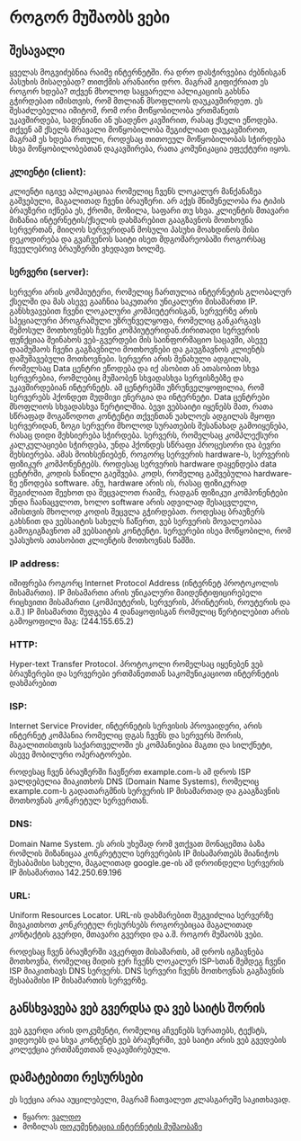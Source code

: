 # როგორ მუშაობს ვები

## შესავალი

ყველას მოგვიძებნია რაიმე ინტერნეტში. რა დრო დასჭირვებია ძებნისგან პასუხის მისაღებად? თითქმის არანაირი დრო. მაგრამ გიფიქრიათ ეს როგორ ხდება? თქვენ მხოლოდ საყვარელი აპლიკაციის გახსნა გჭირდებათ იმისთვის, რომ მთლიან მსოფლიოს დაუკავშირდეთ. ეს შესაძლებელია იმიტომ, რომ ორი მოწყობილობა ერთმანეთს უკავშირდება, სადენიანი ან უსადენო კავშირით, რასაც ქსელი ეწოდება. თქვენ ამ ქსელს მრავალი მოწყობილობა შეგიძლიათ დაუკავშიროთ, მაგრამ ეს ხდება რთული, როდესაც თითოეულ მოწყობილობას სჭირდება სხვა მოწყობილობებთან დაკავშირება, რათა კომუნიკაცია ეფექტური იყოს.

### კლიენტი (client): 

კლიენტი იგივე აპლიკაციაა რომელიც ჩვენს ლოკალურ მანქანაზეა გაშვებული, მაგალითად ჩვენი ბრაუზერი. არ აქვს მნიშვნელობა რა ტიპის ბრაუზერი იქნება ეს, ქრომი, მოზილა, საფარი თუ სხვა. კლიენტის მთავარი მიზანია ინტერნეტის/ქსელის დახმარებით გააგზავნოს მოთხოვნა სერვერთან, მიიღოს სერვერიდან მოსული პასუხი მოახდინოს მისი დეკოდირება და გვაჩვენოს საიტი ისეთ მდგომარეობაში როგორსაც ჩვეულებრივ ბრაუზერში ვხედავთ ხოლმე.

### სერვერი (server):

სერვერი არის კომპიუტერი, რომელიც ჩართულია ინტერნეტის გლობალურ ქსელში და მას ასევე გააჩნია საკუთარი უნიკალური მისამართი IP. განსხვავებით ჩვენი ლოკალური კომპიუტერისგან, სერვერზე არის სპეციალური პროგრამული უზრუნველყოფა, რომელიც განკარგავს შემოსულ მოთხოვნებს ჩვენი კომპიუტერიდან.ძირითადი სერვერის ფუნქციაა შეინახოს ვებ-გვერდები მის საინფორმაციო საცავში, ასევე დაამუშაოს ჩვენი გაგზავნილი მოთხოვნები და გაუგზავნოს კლიენტს დამუშავებული მოთხოვნები.
სერვერი არის შენახული ადგილას, რომელსაც Data ცენტრი ეწოდება და იქ ასობით ან ათასობით სხვა სერვერებია, რომლებიც მუშაობენ სხვადასხვა სერვისზებზე და უკავშირდებიან ინტერნეტს. ამ ცენტრებში უზრუნველყოფილია, რომ სერვერებს ჰქონდეთ მუდმივი ენერგია და ინტერნეტი. Data ცენტრები მსოფლიოს სხვადასხვა წერტილშია. ბევი ვებსაიტი იყენებს მათ, რათა სწრაფად მოგაწოდოთ კონტენტი თქვენთან უახლოეს ადგილას მყოფი სერვერიდან, ზოგი სერვერი მხოლოდ სურათების შესანახად გამოიყენება, რასაც დიდი მეხსიერება სჭირდება. სერვერს, რომელსაც კომპლექსური კალკულაციები სჭირდება, უნდა ჰქონდეს სწრაფი პროცესორი და ბევრი მეხსიერება. ამას მოიხსენიებენ, როგორც სერვერის hardware-ს, სერვერის ფიზიკურ კომპონენტებს. როდესაც სერვერის hardware დაყენდება data ცენტრში, კოდის ნაწილი გაეშვება. კოდს, რომელიც გაშვებულია hardware-ზე ეწოდება software. ანუ, hardware არის ის, რასაც ფიზიკურად შეგიძლიათ შეეხოთ და შეცვალოთ რაიმე, რადგან ფიზიკუი კომპონენტები უნდა ჩაანაცვლოთ, ხოლო software არის ადვილად შესაცვლელი, ამისთვის მხოლოდ კოდის შეცვლა გჭირდებათ. როდესაც ბრაუზერს გახსნით და ვებსაიტის სახელს ჩაწერთ, ვებ სერვერის მოვალეობაა გამოგიგზავნოთ ამ ვებსაიტის კონტენტი. სერვერები ისეა მოწყობილი, რომ უპასუხოს ათასობით კლიენტის მოთხოვნას წამში.

### IP address:

იშიფრება როგორც Internet Protocol Address (ინტერნეტ პროტოკოლის მისამართი). IP მისამართი არის უნიკალური მაიდენტიფიცირებელი რიცხვითი მისამართი (კომპიუტერის, სერვერის, პრინტერის, როუტერის  და ა.შ.) IP მისამართი შედგება 4 დანაყოფისგან რომელიც წერტილებით არის გამოყოფილი მაგ: (244.155.65.2)

### HTTP:

Hyper-text Transfer Protocol. პროტოკოლი რომელსაც იყენებენ ვებ ბრაუზერები და სერვერები ერთმანეთთან საკომუნიკაციოთ ინტერნეტის დახმარებით

### ISP:

Internet Service Provider, ინტერნეტის სერვისის პროვაიდერი, არის ინტერნეტ კომპანია რომელიც დგას ჩვენს და სერვერს შორის, მაგალითისთვის საქართველოში ეს კომპანიებია მაგთი და სილქნეტი, ასევე მობილური ოპერატორები.

როდესაც ჩვენ ბრაუზერში ჩავწერთ example.com-ს ამ დროს ISP ვალდებულია მიაკითხოს DNS (Domain Name Systems), რომელიც example.com-ს გადათარგმნის სერვერის IP მისამართად და გააგზავნის მოთხოვნას კონკრეტულ სერვერთან.

### DNS:

Domain Name System. ეს არის უხეშად რომ ვთქვათ მონაცემთა ბაზა რომლის მიზანიცაა კონკრეტული სერვერების IP მისამართებს მიანიჭოს შესაბამისი სახელი, მაგალითად google.ge-ის ამ დროინდელი სერვერის IP მისამართია 142.250.69.196

### URL:

Uniform Resources Locator. URL-ის დახმარებით შეგვიძლია სერვერზე მივაკითხოთ კონკრეტულ რესურსებს როგორებიცაა მაგალითად კონტაქტის გვერდი, მთავარი გვერდი და ა.შ.
როგორ მუშაობს ვები.

როდესაც ჩვენ ბრაუზერში ავკერფთ მისამართს, ამ დროს იგზავნება მოთხოვნა, რომელიც მიდის ჯერ ჩვენს ლოკალურ ISP-სთან შემდეგ ჩვენი ISP მიაკითხავს DNS სერვერს. DNS სერვერი ჩვენს მოთხოვნას გაგზავნის შესაბამისი IP მისამართის სერვერზე. 

## განსხვავება ვებ გვერდსა და ვებ საიტს შორის

ვებ გვერდი არის დოკუმენტი, რომელიც აჩვენებს სურათებს, ტექსტს, ვიდეოებს და სხვა კონტენტს ვებ ბრაუზერში, ვებ საიტი არის ვებ გვედების კოლექცია ერთმანეთთან დაკავშირებული. 

## დამატებითი რესურსები

ეს სექცია არაა აუცილებელი, მაგრამ ჩათვალეთ კლასგარეშე საკითხავად.

- წყარო: [ვალდო](https://val-do.com/blog/detail/63442ebdbb5f8b8e29c5a021)
- მოზილას [დოკუმენტაცია ინტერნეტის მუშაობაზე](https://developer.mozilla.org/en-US/docs/Learn/Common_questions/Web_mechanics/How_does_the_Internet_work)